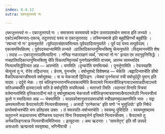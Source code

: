 ```yaml
---
index: 8.4.12
sutra: एकाजुत्तरपदे णः

---
```

_एकाजुत्तरपदे णः_ - एकाजुत्तरपदे णः । समासस्य चरमावयवे रूढेन उत्तरपदशब्देन समास इति लभ्यते । एकोऽच्यस्मिन्तत्-एकाच्, तदुत्तरपदं यस्य स एकाजुत्तरपदः । तस्मिन्समासे इति बहुव्रीहिगर्भो बहुव्रीहिः । 'रषाभ्यां नो णः' इत्यनुवर्तते ।पूर्वपदात्संज्ञाया॑मित्यतः पूर्वपदादित्यनुवर्तते । पूर्वं पदं यस्य तत्पूर्वपदम् । एकत्वमविवक्षितम् । पूर्वपदस्थाभ्यामिति लभ्यते ।प्रातिपदिकान्तनुम्विभक्तिषु चे॑त्यनुवर्तते ।विद्यमानस्ये॑ति शेषः । तदाह — एकाजुत्तरपदमित्यादिना । नन्विह णकारग्रहणं व्यर्थं, 'रषाभ्यां नो णः' इत्यत एव तदनुवृत्तिसिद्धेः । नचप्रातिपदिकान्तनुम्विभक्तिषु चे॑ति विकल्पनिवृत्त्यर्थं पुनर्णग्रहणमिति वाच्यम्, आरम्भ सामर्थ्यादेव नित्यत्वसिद्धेरित्यत आह — आरम्भेति । यणमिति ।दृन्करे॑ति यणमित्यर्थः । पुनर्भूणामिति । रेफस्यहशि चे॑त्युत्त्वं तु न, रोरेव तद्विधानात् । ङेराम्, पुनर्भ्वाम् । वर्षाभूशब्दे विशेषमाह — भेकेति ।बह्वादिभ्यश्चे॑ति ङीषो वैकल्पिकत्वान्ङीषभावे वर्षाभूशब्दः । स च भेकजातौ द्विलिङ्गः ।भेक्यां पुनर्नवायां स्त्री वर्षाभूर्दर्दुरे पुमान् इति यादवः । दर्दुरो भेकः । एवं चलिङ्गान्तरानभिधायकत्वमि॑ति कैयटमते नित्यस्त्रीलिङ्गत्वाऽभावान्नदीत्वाऽभावे सतिअम्बार्थे॑ति ह्यस्वाऽभावे सति हे वर्षाभूरिति रूपमित्यर्थः । मतान्तरे त्विति ।पदान्तरं विनापि स्त्रियां वर्तमानत्व॑मिति वृत्तिकारादीनां मते तु वर्षाभूशब्दस्य भेकजातौ स्त्रीलिङ्गमात्रावगमात्कैयटमतेऽपि नित्यस्त्रीत्वं कुतो न स्यादित्यत आह — भेक्यामिति । यादवकोशानुसारादमरकोशे स्त्रीग्रहणमुपलक्षणमिति भावः । यद्वा अमरमतरीत्या कैयटमतेऽपि नित्यस्त्रीत्वमस्तु । अजादौ 'एरनेकाचः' इति यणो 'न भूसुधियोः' इति निषेधे प्राप्तेवर्षाभ्वश्चे॑ति यणः प्रतिप्रसव उक्तः । तं स्मारयति-वर्षाभ्वश्चेति । स्वयम्भूः पुंविदिति । स्वयम्भूशब्दस्य चतुरानने रूढत्वात्तस्य यौगिकस्य पदान्तरं विना स्त्रियामवृत्तेर्न वृत्तिमते नित्यस्त्रीत्वम् । कैयटमते तु अनेकलिङ्गत्वान्न नित्यस्त्रीत्वमितिभावः । इत्यूदन्ताः । अथ ऋदन्ताः । 'सावसेरृन्' इति सौ उपपदे असधातोः ऋन्प्रत्यये स्वसृशब्दः, भगिनीवाची । 